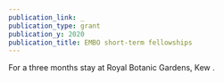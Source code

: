 ```yaml
---
publication_link: _
publication_type: grant
publication_y: 2020
publication_title: EMBO short-term fellowships
---
```

For a three months stay at Royal Botanic Gardens, Kew .